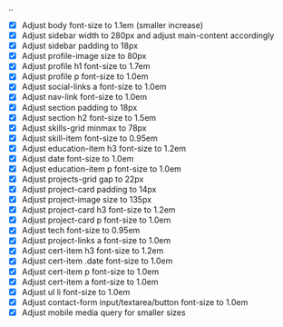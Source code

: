 ..
- [x] Adjust body font-size to 1.1em (smaller increase)
- [x] Adjust sidebar width to 280px and adjust main-content accordingly
- [x] Adjust sidebar padding to 18px
- [x] Adjust profile-image size to 80px
- [x] Adjust profile h1 font-size to 1.7em
- [x] Adjust profile p font-size to 1.0em
- [x] Adjust social-links a font-size to 1.0em
- [x] Adjust nav-link font-size to 1.0em
- [x] Adjust section padding to 18px
- [x] Adjust section h2 font-size to 1.5em
- [x] Adjust skills-grid minmax to 78px
- [x] Adjust skill-item font-size to 0.95em
- [x] Adjust education-item h3 font-size to 1.2em
- [x] Adjust date font-size to 1.0em
- [x] Adjust education-item p font-size to 1.0em
- [x] Adjust projects-grid gap to 22px
- [x] Adjust project-card padding to 14px
- [x] Adjust project-image size to 135px
- [x] Adjust project-card h3 font-size to 1.2em
- [x] Adjust project-card p font-size to 1.0em
- [x] Adjust tech font-size to 0.95em
- [x] Adjust project-links a font-size to 1.0em
- [x] Adjust cert-item h3 font-size to 1.2em
- [x] Adjust cert-item .date font-size to 1.0em
- [x] Adjust cert-item p font-size to 1.0em
- [x] Adjust cert-item a font-size to 1.0em
- [x] Adjust ul li font-size to 1.0em
- [x] Adjust contact-form input/textarea/button font-size to 1.0em
- [x] Adjust mobile media query for smaller sizes

